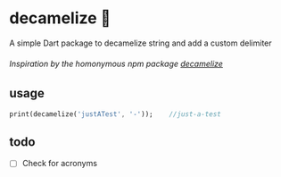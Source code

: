 # decamelize 🎯

A simple Dart package to decamelize string and add a custom delimiter

###### Ιnspiration by the homonymous npm package [decamelize](https://www.npmjs.com/package/decamelize)

## usage

```dart
print(decamelize('justATest', '-'));    //just-a-test
```

## todo

- [ ] Check for acronyms
